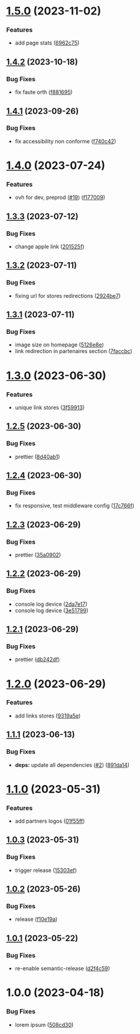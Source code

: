# [1.5.0](https://github.com/SocialGouv/nata-site/compare/v1.4.2...v1.5.0) (2023-11-02)


### Features

* add page stats ([6962c75](https://github.com/SocialGouv/nata-site/commit/6962c75a31027c51cd8f9079ad6d9a6e9fd2e3ed))

## [1.4.2](https://github.com/SocialGouv/nata-site/compare/v1.4.1...v1.4.2) (2023-10-18)


### Bug Fixes

* fix faute orth ([f881695](https://github.com/SocialGouv/nata-site/commit/f8816950ac68d15ea1e76bb4ffdcea46cf4f8000))

## [1.4.1](https://github.com/SocialGouv/nata-site/compare/v1.4.0...v1.4.1) (2023-09-26)


### Bug Fixes

* fix accessibility non conforme ([f740c42](https://github.com/SocialGouv/nata-site/commit/f740c421d89a24a2bc677be822046b6e02345cd5))

# [1.4.0](https://github.com/SocialGouv/nata-site/compare/v1.3.3...v1.4.0) (2023-07-24)


### Features

* ovh for dev, preprod ([#19](https://github.com/SocialGouv/nata-site/issues/19)) ([f177009](https://github.com/SocialGouv/nata-site/commit/f177009e1408f5dc8596ae2e368c7e6feed322e0))

## [1.3.3](https://github.com/SocialGouv/nata-site/compare/v1.3.2...v1.3.3) (2023-07-12)


### Bug Fixes

* change apple link ([201525f](https://github.com/SocialGouv/nata-site/commit/201525faadc076daa99933f483b6f92e5d00a4c4))

## [1.3.2](https://github.com/SocialGouv/nata-site/compare/v1.3.1...v1.3.2) (2023-07-11)


### Bug Fixes

* fixing url for stores redirections ([2924be7](https://github.com/SocialGouv/nata-site/commit/2924be7070b0c205c57db2e7764f90e6d808588a))

## [1.3.1](https://github.com/SocialGouv/nata-site/compare/v1.3.0...v1.3.1) (2023-07-11)


### Bug Fixes

* image size on homepage ([5126e8e](https://github.com/SocialGouv/nata-site/commit/5126e8ed7a499cb08010ee2eb899b3cdce5ee363))
* link redirection in partenaires section ([7faccbc](https://github.com/SocialGouv/nata-site/commit/7faccbcfef9ab84b9302e8b124a9c4ac02f1531b))

# [1.3.0](https://github.com/SocialGouv/nata-site/compare/v1.2.5...v1.3.0) (2023-06-30)


### Features

* unique link stores ([3f59913](https://github.com/SocialGouv/nata-site/commit/3f59913a47e5e5e42752f16103370902aea1b3d1))

## [1.2.5](https://github.com/SocialGouv/nata-site/compare/v1.2.4...v1.2.5) (2023-06-30)

### Bug Fixes

- prettier ([8d40ab1](https://github.com/SocialGouv/nata-site/commit/8d40ab1a7ea0bb0d5fbebff641d2614130577cbf))

## [1.2.4](https://github.com/SocialGouv/nata-site/compare/v1.2.3...v1.2.4) (2023-06-30)

### Bug Fixes

- fix responsive, test middleware config ([17c766f](https://github.com/SocialGouv/nata-site/commit/17c766fad38abf123624c3e05f932859dcad31d1))

## [1.2.3](https://github.com/SocialGouv/nata-site/compare/v1.2.2...v1.2.3) (2023-06-29)

### Bug Fixes

- prettier ([35a0902](https://github.com/SocialGouv/nata-site/commit/35a0902a3a2311b769bbd15c50e22cea9532010b))

## [1.2.2](https://github.com/SocialGouv/nata-site/compare/v1.2.1...v1.2.2) (2023-06-29)

### Bug Fixes

- console log device ([2da7e17](https://github.com/SocialGouv/nata-site/commit/2da7e17e12235f09d314879f378ff7825a5b1162))
- console log device ([3e51799](https://github.com/SocialGouv/nata-site/commit/3e51799711eef9a6fdcf26a1287c776e547412c0))

## [1.2.1](https://github.com/SocialGouv/nata-site/compare/v1.2.0...v1.2.1) (2023-06-29)

### Bug Fixes

- prettier ([db242df](https://github.com/SocialGouv/nata-site/commit/db242df12bd7c9cc937f51175c5d95c32d077343))

# [1.2.0](https://github.com/SocialGouv/nata-site/compare/v1.1.1...v1.2.0) (2023-06-29)

### Features

- add links stores ([9319a5e](https://github.com/SocialGouv/nata-site/commit/9319a5e9a5b10858d80a1b4df3a48a9a3936c840))

## [1.1.1](https://github.com/SocialGouv/nata-site/compare/v1.1.0...v1.1.1) (2023-06-13)

### Bug Fixes

- **deps:** update all dependencies ([#2](https://github.com/SocialGouv/nata-site/issues/2)) ([891da14](https://github.com/SocialGouv/nata-site/commit/891da14396c01ae2b733b27389502c41a82bcd5f))

# [1.1.0](https://github.com/SocialGouv/nata-site/compare/v1.0.3...v1.1.0) (2023-05-31)

### Features

- add partners logos ([01f55ff](https://github.com/SocialGouv/nata-site/commit/01f55ffa1f0d2bb8312ac54510e408506cc93612))

## [1.0.3](https://github.com/SocialGouv/nata-site/compare/v1.0.2...v1.0.3) (2023-05-31)

### Bug Fixes

- trigger release ([15303ef](https://github.com/SocialGouv/nata-site/commit/15303ef8a9a71c24f14c8942817b7b5fa590b1cf))

## [1.0.2](https://github.com/SocialGouv/nata-site/compare/v1.0.1...v1.0.2) (2023-05-26)

### Bug Fixes

- release ([f10e19a](https://github.com/SocialGouv/nata-site/commit/f10e19ada987d2f3cf07bfb1f2ad44655b754c26))

## [1.0.1](https://github.com/SocialGouv/nata-site/compare/v1.0.0...v1.0.1) (2023-05-22)

### Bug Fixes

- re-enable semantic-release ([d2f4c59](https://github.com/SocialGouv/nata-site/commit/d2f4c59e91a402cf1a1482074fa9933467493075))

# 1.0.0 (2023-04-18)

### Bug Fixes

- lorem ipsum ([508cd30](https://github.com/SocialGouv/nata-site/commit/508cd304dba6406653d9b9f1e1de98dc67580d8f))
